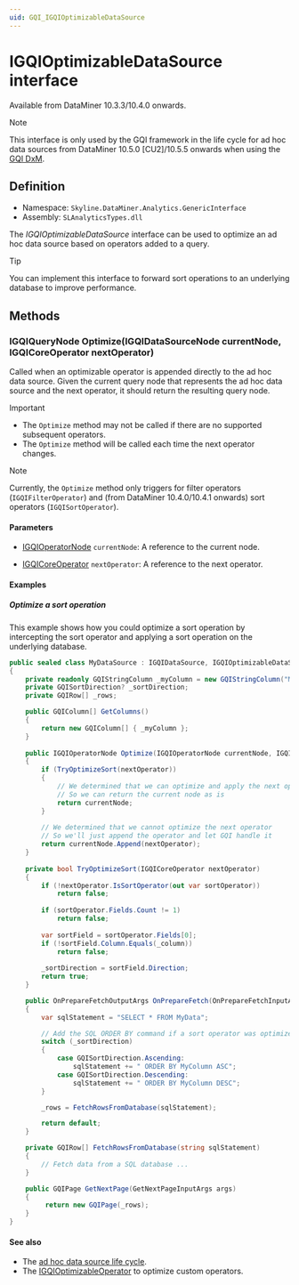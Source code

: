 ```yaml
---
uid: GQI_IGQIOptimizableDataSource
---
```


# IGQIOptimizableDataSource interface

Available from DataMiner 10.3.3/10.4.0 onwards<!-- RN 35389 -->.

> [!NOTE]
> This interface is only used by the GQI framework in the life cycle for ad hoc data sources from DataMiner 10.5.0 [CU2]/10.5.5 onwards when using the [GQI DxM](xref:GQI_DxM)<!-- RN42528 -->.

## Definition

- Namespace: `Skyline.DataMiner.Analytics.GenericInterface`
- Assembly: `SLAnalyticsTypes.dll`

The *IGQIOptimizableDataSource* interface can be used to optimize an ad hoc data source based on operators added to a query.

> [!TIP]
> You can implement this interface to forward sort operations to an underlying database to improve performance.

## Methods

### IGQIQueryNode Optimize(IGQIDataSourceNode currentNode, IGQICoreOperator nextOperator)

Called when an optimizable operator is appended directly to the ad hoc data source. Given the current query node that represents the ad hoc data source and the next operator, it should return the resulting query node.

> [!IMPORTANT]
>
> - The `Optimize` method may not be called if there are no supported subsequent operators.
> - The `Optimize` method will be called each time the next operator changes.

> [!NOTE]
> Currently, the `Optimize` method only triggers for filter operators (`IGQIFilterOperator`) and (from DataMiner 10.4.0/10.4.1 onwards<!-- RN 37806 -->) sort operators (`IGQISortOperator`).

#### Parameters

- [IGQIOperatorNode](xref:GQI_IGQIDataSourceNode) `currentNode`: A reference to the current node.

- [IGQICoreOperator](xref:GQI_IGQICoreOperator) `nextOperator`: A reference to the next operator.

#### Examples

##### Optimize a sort operation

This example shows how you could optimize a sort operation by intercepting the sort operator and applying a sort operation on the underlying database.

```csharp
public sealed class MyDataSource : IGQIDataSource, IGQIOptimizableDataSource, IGQIOnPrepareFetch
{
    private readonly GQIStringColumn _myColumn = new GQIStringColumn("My column");
    private GQISortDirection? _sortDirection;
    private GQIRow[] _rows;

    public GQIColumn[] GetColumns()
    {
        return new GQIColumn[] { _myColumn };
    }
    
    public IGQIOperatorNode Optimize(IGQIOperatorNode currentNode, IGQICoreOperator nextOperator)
    {
        if (TryOptimizeSort(nextOperator))
        {
            // We determined that we can optimize and apply the next operator ourselves
            // So we can return the current node as is
            return currentNode;
        }
    
        // We determined that we cannot optimize the next operator
        // So we'll just append the operator and let GQI handle it
        return currentNode.Append(nextOperator);
    }
    
    private bool TryOptimizeSort(IGQICoreOperator nextOperator)
    {
        if (!nextOperator.IsSortOperator(out var sortOperator))
            return false;
    
        if (sortOperator.Fields.Count != 1)
            return false;
    
        var sortField = sortOperator.Fields[0];
        if (!sortField.Column.Equals(_column))
            return false;
    
        _sortDirection = sortField.Direction;
        return true;
    }

    public OnPrepareFetchOutputArgs OnPrepareFetch(OnPrepareFetchInputArgs args)
    {
        var sqlStatement = "SELECT * FROM MyData";

        // Add the SQL ORDER BY command if a sort operator was optimized
        switch (_sortDirection)
        {
            case GQISortDirection.Ascending:
                sqlStatement += " ORDER BY MyColumn ASC";
            case GQISortDirection.Descending:
                sqlStatement += " ORDER BY MyColumn DESC";
        }

        _rows = FetchRowsFromDatabase(sqlStatement);        

        return default;
    }

    private GQIRow[] FetchRowsFromDatabase(string sqlStatement)
    {
        // Fetch data from a SQL database ...
    } 

    public GQIPage GetNextPage(GetNextPageInputArgs args)
    {
         return new GQIPage(_rows);   
    }
}
```

#### See also

- The [ad hoc data source life cycle](xref:Ad_hoc_Life_cycle).
- The [IGQIOptimizableOperator](xref:GQI_IGQIOptimizableOperator) to optimize custom operators.
